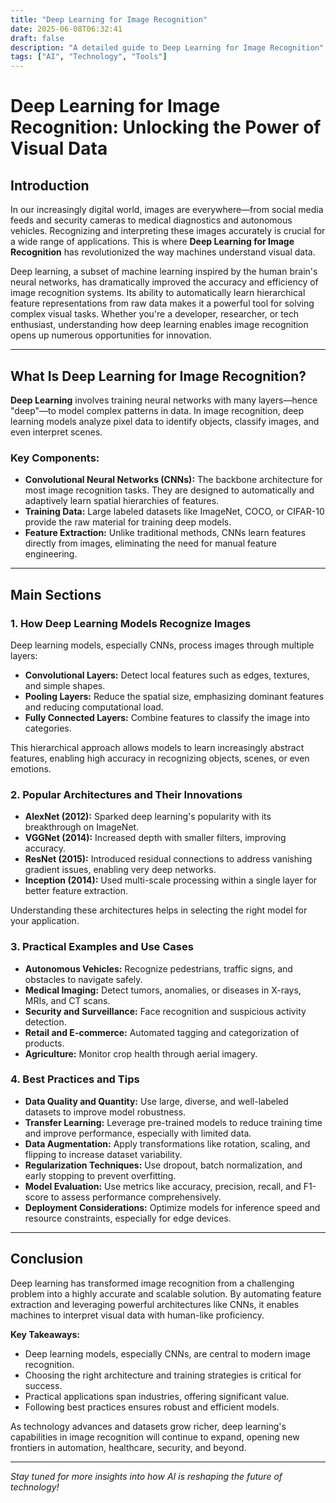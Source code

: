 ```yaml
---
title: "Deep Learning for Image Recognition"
date: 2025-06-08T06:32:41
draft: false
description: "A detailed guide to Deep Learning for Image Recognition"
tags: ["AI", "Technology", "Tools"]
---
```


# Deep Learning for Image Recognition: Unlocking the Power of Visual Data

## Introduction

In our increasingly digital world, images are everywhere—from social media feeds and security cameras to medical diagnostics and autonomous vehicles. Recognizing and interpreting these images accurately is crucial for a wide range of applications. This is where **Deep Learning for Image Recognition** has revolutionized the way machines understand visual data.

Deep learning, a subset of machine learning inspired by the human brain's neural networks, has dramatically improved the accuracy and efficiency of image recognition systems. Its ability to automatically learn hierarchical feature representations from raw data makes it a powerful tool for solving complex visual tasks. Whether you're a developer, researcher, or tech enthusiast, understanding how deep learning enables image recognition opens up numerous opportunities for innovation.

---

## What Is Deep Learning for Image Recognition?

**Deep Learning** involves training neural networks with many layers—hence "deep"—to model complex patterns in data. In image recognition, deep learning models analyze pixel data to identify objects, classify images, and even interpret scenes.

### Key Components:
- **Convolutional Neural Networks (CNNs):** The backbone architecture for most image recognition tasks. They are designed to automatically and adaptively learn spatial hierarchies of features.
- **Training Data:** Large labeled datasets like ImageNet, COCO, or CIFAR-10 provide the raw material for training deep models.
- **Feature Extraction:** Unlike traditional methods, CNNs learn features directly from images, eliminating the need for manual feature engineering.

---

## Main Sections

### 1. How Deep Learning Models Recognize Images

Deep learning models, especially CNNs, process images through multiple layers:
- **Convolutional Layers:** Detect local features such as edges, textures, and simple shapes.
- **Pooling Layers:** Reduce the spatial size, emphasizing dominant features and reducing computational load.
- **Fully Connected Layers:** Combine features to classify the image into categories.

This hierarchical approach allows models to learn increasingly abstract features, enabling high accuracy in recognizing objects, scenes, or even emotions.

### 2. Popular Architectures and Their Innovations

- **AlexNet (2012):** Sparked deep learning's popularity with its breakthrough on ImageNet.
- **VGGNet (2014):** Increased depth with smaller filters, improving accuracy.
- **ResNet (2015):** Introduced residual connections to address vanishing gradient issues, enabling very deep networks.
- **Inception (2014):** Used multi-scale processing within a single layer for better feature extraction.

Understanding these architectures helps in selecting the right model for your application.

### 3. Practical Examples and Use Cases

- **Autonomous Vehicles:** Recognize pedestrians, traffic signs, and obstacles to navigate safely.
- **Medical Imaging:** Detect tumors, anomalies, or diseases in X-rays, MRIs, and CT scans.
- **Security and Surveillance:** Face recognition and suspicious activity detection.
- **Retail and E-commerce:** Automated tagging and categorization of products.
- **Agriculture:** Monitor crop health through aerial imagery.

### 4. Best Practices and Tips

- **Data Quality and Quantity:** Use large, diverse, and well-labeled datasets to improve model robustness.
- **Transfer Learning:** Leverage pre-trained models to reduce training time and improve performance, especially with limited data.
- **Data Augmentation:** Apply transformations like rotation, scaling, and flipping to increase dataset variability.
- **Regularization Techniques:** Use dropout, batch normalization, and early stopping to prevent overfitting.
- **Model Evaluation:** Use metrics like accuracy, precision, recall, and F1-score to assess performance comprehensively.
- **Deployment Considerations:** Optimize models for inference speed and resource constraints, especially for edge devices.

---

## Conclusion

Deep learning has transformed image recognition from a challenging problem into a highly accurate and scalable solution. By automating feature extraction and leveraging powerful architectures like CNNs, it enables machines to interpret visual data with human-like proficiency.

**Key Takeaways:**
- Deep learning models, especially CNNs, are central to modern image recognition.
- Choosing the right architecture and training strategies is critical for success.
- Practical applications span industries, offering significant value.
- Following best practices ensures robust and efficient models.

As technology advances and datasets grow richer, deep learning's capabilities in image recognition will continue to expand, opening new frontiers in automation, healthcare, security, and beyond.

---

*Stay tuned for more insights into how AI is reshaping the future of technology!*
